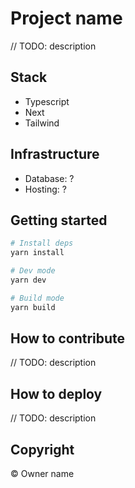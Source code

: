 # Project name

// TODO: description

## Stack

- Typescript
- Next
- Tailwind

## Infrastructure

- Database: ?
- Hosting: ?

## Getting started

```bash
# Install deps
yarn install

# Dev mode
yarn dev

# Build mode
yarn build
```

## How to contribute

// TODO: description

## How to deploy

// TODO: description

## Copyright

&copy; Owner name
